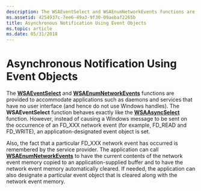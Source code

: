```yaml
---
description: The WSAEventSelect and WSAEnumNetworkEvents functions are provided to accommodate applications such as daemons and services that have no user interface (and hence do not use Windows handles).
ms.assetid: 4254937c-7ee6-49a3-9f30-09aebaf2265b
title: Asynchronous Notification Using Event Objects
ms.topic: article
ms.date: 05/31/2018
---
```


# Asynchronous Notification Using Event Objects

The [**WSAEventSelect**](/windows/desktop/api/Winsock2/nf-winsock2-wsaeventselect) and [**WSAEnumNetworkEvents**](/windows/desktop/api/Winsock2/nf-winsock2-wsaenumnetworkevents) functions are provided to accommodate applications such as daemons and services that have no user interface (and hence do not use Windows handles). The **WSAEventSelect** function behaves exactly like the [**WSAAsyncSelect**](/windows/desktop/api/winsock/nf-winsock-wsaasyncselect) function. However, instead of causing a Windows message to be sent on the occurrence of an FD\_XXX network event (for example, FD\_READ and FD\_WRITE), an application-designated event object is set.

Also, the fact that a particular FD\_XXX network event has occurred is remembered by the service provider. The application can call [**WSAEnumNetworkEvents**](/windows/desktop/api/Winsock2/nf-winsock2-wsaeventselect) to have the current contents of the network event memory copied to an application-supplied buffer and to have the network event memory automatically cleared. If needed, the application can also designate a particular event object that is cleared along with the network event memory.

 

 



